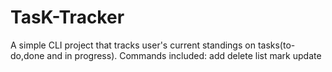 # TasK-Tracker
A simple CLI project that tracks user's current standings on tasks(to-do,done and in progress).
Commands included:
add
delete
list
mark
update